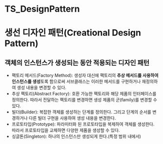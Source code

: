 # TS_DesignPattern

# 생선 디자인 패턴(Creational Design Pattern)

## 객체의 인스턴스가 생성되는 동안 적용되는 디자인 패턴

- 팩토리 메서드(Factory Method): 생성자 대신에 팩토리의 **추상 메서드를 사용하여 인스턴스를 생성**토록 함으로써 서브클래스는 이러한 메서드를 구현하거나 재정의하여 생성 내용을 변경할 수 있다.
- 추상 팩토리(Abstract Factory): 호환 가능한 팩토리와 해당 제품의 인터페이스를 정의한다. 따라서 전달하는 팩토리를 변경하면 생성 제품의 군(family)를 변경할 수 있다.
- 빌더(Builder): 복잡한 객체를 생성하는 단계를 정의한다. 그리고 단계의 순서를 변경하거나 다른 빌더 구현을 사용하여 생성 내용을 변경한다.
- 프로토타입(Prototype): 파라미터화 된 프로토타입을 복제하여 객체를 생성한다. 따라서 프로토타입을 교체하면 다양한 제품을 생성할 수 있다.
- 싱글톤(Singleton): 하나의 인스턴스만 생성되게 한다.(특정 범위 내에서)
